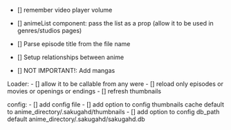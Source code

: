 - [] remember video player volume
- [] animeList component: pass the list as a prop (allow it to be used in genres/studios pages)
- [] Parse episode title from the file name
- [] Setup relationships between anime

- [] NOT IMPORTANT!: Add mangas

Loader:
    - [] allow it to be callable from any were
    - [] reload only episodes or movies or openings or endings
    - [] refresh thumbnails

config:
    - [] add config file
    - [] add option to config thumbnails cache default to anime_directory/.sakugahd/thumbnails
    - [] add option to config db_path default anime_directory/.sakugahd/sakugahd.db
